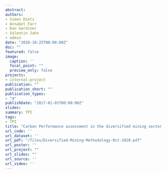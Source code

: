 ```yaml
---
abstract: 
authors:
- Simon Dietz
- Annabel Farr
- Dan Gardiner
- Valentin Jahn
- admin
date: "2020-10-25T00:00:00Z"
doi: ""
featured: false
image:
  caption: ''
  focal_point: ""
  preview_only: false
projects:
- internal-project
publication: ""
publication_short: ""
publication_types:
- "4"
publishDate: "2017-01-01T00:00:00Z"
slides: 
summary: TPI
tags:
- TPI
title: "Carbon Performance assessment in the diversified mining sector: note on methodology"
url_code: ''
url_dataset: ''
url_pdf: "/files/Diversified-Mining-Methodology-Oct-2020.pdf"
url_poster: ''
url_project: ""
url_slides: ""
url_source: ''
url_video: ''
---
```


